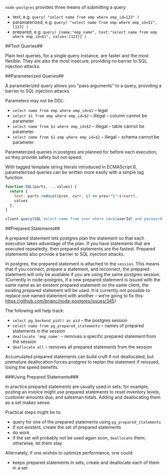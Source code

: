 `node-postgres` provides three means of submitting a query:

- text, e.g. `query( "select name from emp where emp_id=123" )`
- paramaterized, e.g. `query( "select name from emp where emp_id=$1", [123] )`
- prepared, e.g. `query( {name:"emp_name", text:"select name from emp where emp_id=$1", values:[123]} )`

##Text Queries##

Plain text queries, for a single query instance, are faster and the most flexible.  They are also the
most insecure, providing no barrier to SQL injection attacks.

##Parameterized Queries##

A parameterized query allows you "pass arguments" to a query, providing a barrier to SQL injection attacks.

Parameters may not be DDL:

- `select name from emp where emp_id=$1` – legal
- `select $1 from emp where emp_id=$2` – illegal – column cannot be parameter
- `select name from $1 where emp_id=$2` – illegal – table cannot be parameter
- `select name from $1.emp where emp_id=$2` – illegal – schema cannot be parameter

Parameterized queries in postgres are planned for before each execution, so they provide safety
but not speed.

With tagged template string literals introduced in ECMAScript 6, parameterized queries can be written more easily with a simple tag function:

```javascript
function SQL(parts, ...values) {
  return {
    text: parts.reduce((prev, curr, i) => prev+"$"+i+curr),
    values
  };
}

client.query(SQL`select name from user where id=${userId} and password=${password}`, callback);
```

##Prepared Statements##

A prepared statement lets postgres plan the statement so that each execution takes advantage of the
plan.  If you have statements that are executed repeatedly, then prepared statements are the fastest.
Prepared statements also provide a barrier to SQL injection attacks.

In postgres, the prepared statement is attached to the `session`.  This means that if you connect, prepare
a statement, and reconnect, the prepared statement will only be available if you are using the same
postgres session.  (Currently in node-postgres, if a new prepared statement is issued with the same name as an
existent prepared statement on the same client, the existing prepared statement will be used.  It is currently not possible to replace one named statement with another – we’re going to fix this: https://github.com/brianc/node-postgres/issues/345)

The following will help track:

- `select pg_backend_pid() as pid` – the postgres session
- `select name from pg_prepared_statements` – names of prepared statements in the session
- `deallocate 'emp_name'` – removes a specific prepared statement from the session
- `deallocate all` – removes all prepared statements from the session

Accumulated prepared statements can build cruft if not deallocated, but premature deallocation forces
postgres to replan the statement if reissued, losing the speed benefits.

###Using Prepared Statements###

In practice prepared statements are usually used in sets; for example, posting an invoice might use 
prepared statements to reset inventory levels, customer amounts due, and salesman totals.  Adding and
deallocating them as a set makes sense.

Practical steps might be to:

- query for one of the prepared statements using `pg_prepared_statements`
- if not existent, create the set of prepared statements
- do work
- if the set will probably not be used again soon, `deallocate` them; otherwise, let them stay

Alternately, if one wishes to optimize performance, one could:

- keeps prepared statements in sets, create and deallocate each of them in a set

